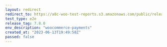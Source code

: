 ```yaml
---
layout: redirect
redirect_to: https://a8c-woo-test-reports.s3.amazonaws.com/public/release/7.8.0/woocommerce-payments/e2e/index.html
test_type: e2e
release_tag: 7.8.0
env_description: "woocommerce-payments"
created_at: "2023-06-13T19:49:58Z"
passed: false
---
```


